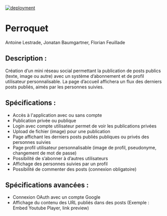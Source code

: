 [![deployment](https://github.com/HE-Arc/Perroquet/actions/workflows/deploy.yml/badge.svg)](https://github.com/HE-Arc/Perroquet/actions/workflows/deploy.yml)
# Perroquet
Antoine Lestrade, Jonatan Baumgartner, Florian Feuillade

## Description :

Création d’un mini réseau social permettant la publication de posts publics (texte, image ou autre) avec un système d’abonnement et de profil utilisateur personnalisable. La page d’accueil affichera un flux des derniers posts publiés, aimés par les personnes suivies.

## Spécifications : 

* Accès à l'application avec ou sans compte
* Publication privée ou publique
* Login avec compte utilisateur permet de voir les publications privées
* Upload de fichier (image) pour une publication
* Page affichant les derniers posts publiés publiques ou privés des personnes suivies
* Page profil utilisateur personnalisable (image de profil, pseudonyme, changement de mot de passe)
* Possibilité de s’abonner à d’autres utilisateurs
* Affichage des personnes suivies par un profil
* Possibilité de commenter des posts (connexion obligatoire)

## Spécifications avancées :
* Connexion OAuth avec un compte Google 
* Affichage du contenu des URL publiés dans des posts (Exemple : Embed Youtube Player, link preview)
